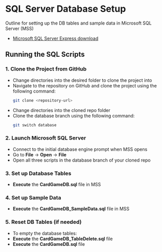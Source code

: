 # SQL Server Database Setup
Outline for setting up the DB tables and sample data in Microsoft SQL Server (MSS)
 - [Microsoft SQL Server Express download](https://go.microsoft.com/fwlink/p/?linkid=2216019&clcid=0x409&culture=en-us&country=us)

## Running the SQL Scripts
### 1. **Clone the Project from GitHub**
   - Change directories into the desired folder to clone the project into
   - Navigate to the repository on GitHub and clone the project using the following command:
     ```bash
     git clone <repository-url>
     ```
   - Change directories into the cloned repo folder
   - Clone the database branch using the following command:
     ```bash
     git switch database
     ```

### 2. **Launch Microsoft SQL Server**
   - Connect to the initial database engine prompt when MSS opens
   - Go to **File** → **Open** → **File**
   - Open all three scripts in the database branch of your cloned repo

### 3. **Set up Database Tables**
   - **Execute** the **CardGameDB.sql** file in MSS

### 4. **Set up Sample Data**
   - **Execute** the **CardGameDB_SampleData.sql** file in MSS

### 5. **Reset DB Tables (if needed)**
   - To empty the database tables:
   - **Execute** the **CardGameDB_TableDelete.sql** file
   - **Execute** the **CardGameDB.sql** file